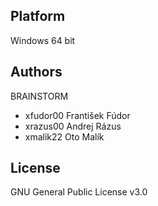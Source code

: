 ## Platform
Windows 64 bit

## Authors
BRAINSTORM
* xfudor00 František Fúdor
* xrazus00 Andrej Rázus
* xmalik22 Oto Malík
## License
GNU General Public License v3.0

